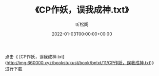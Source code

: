 ﻿---
title:  《CP作妖，误我成神.txt》
date:   2022-01-03T00:00:00+00:00
author: 听松阁
layout: post
permalink: /CP作妖，误我成神/
categories: 小说
tags: [小说]
---

点击《 [CP作妖，误我成神.txt](<a href="http://img.660000.xyz/bookstukust/book/bntxt/11/CP" target=_blank>http://img.660000.xyz/bookstukust/book/bntxt/11/CP作妖，误我成神.txt)》进行下载